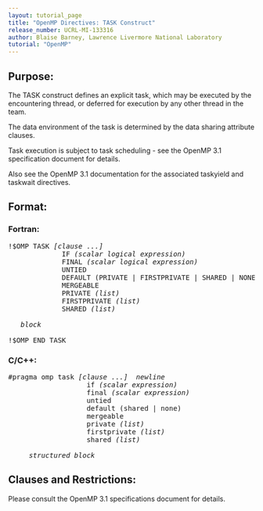 ```yaml
---
layout: tutorial_page
title: "OpenMP Directives: TASK Construct"
release_number: UCRL-MI-133316
author: Blaise Barney, Lawrence Livermore National Laboratory
tutorial: "OpenMP"
---
```


## Purpose:

The TASK construct defines an explicit task, which may be executed by the encountering thread, or deferred for execution by any other thread in the team.

The data environment of the task is determined by the data sharing attribute clauses.

Task execution is subject to task scheduling - see the OpenMP 3.1 specification document for details.

Also see the OpenMP 3.1 documentation for the associated taskyield and taskwait directives.

## Format:

### Fortran:

<pre>
!$OMP TASK <i>[clause ...] </i>
             IF <i>(scalar logical expression)</i> 
             FINAL <i>(scalar logical expression) </i>
             UNTIED
             DEFAULT (PRIVATE | FIRSTPRIVATE | SHARED | NONE)
             MERGEABLE
             PRIVATE <i>(list)</i> 
             FIRSTPRIVATE <i>(list)</i> 
             SHARED <i>(list)</i> 

   <i>block</i>

!$OMP END TASK
</pre>

### C/C++:

<pre>
#pragma omp task <i>[clause ...]  newline </i>
                   if <i>(scalar expression) </i>
                   final <i>(scalar expression) </i>
                   untied
                   default (shared | none)
                   mergeable
                   private <i>(list) </i>
                   firstprivate <i>(list) </i>
                   shared <i>(list) 

     structured_block</i>
</pre>

## Clauses and Restrictions:

Please consult the OpenMP 3.1 specifications document for details.